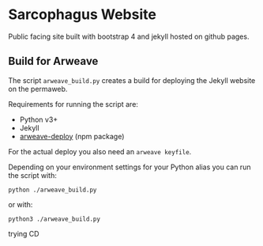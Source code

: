# Sarcophagus Website

Public facing site built with bootstrap 4 and jekyll hosted on github pages.

## Build for Arweave

The script `arweave_build.py` creates a build for deploying the Jekyll website on the permaweb.

Requirements for running the script are:

- Python v3+
- Jekyll
- [arweave-deploy](https://www.npmjs.com/package/arweave-deploy) (npm package)

For the actual deploy you also need an `arweave keyfile`.

Depending on your environment settings for your Python alias you can run the script with:

```
python ./arweave_build.py
```

or with:

```
python3 ./arweave_build.py
```

trying CD

